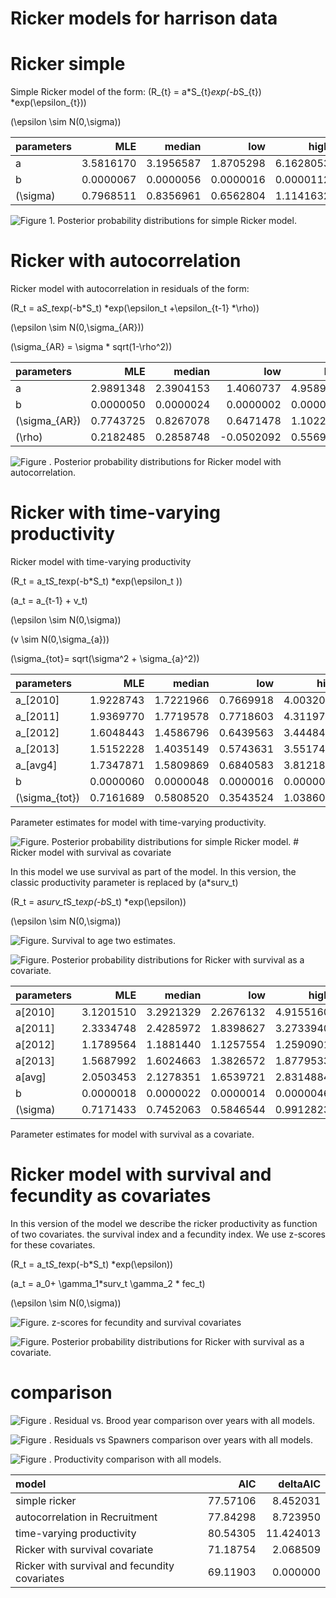 Ricker models for harrison data
================

# Ricker simple

Simple Ricker model of the form:
\(R_{t} = a*S_{t}*exp(-b*S_{t}) *exp(\epsilon_{t})\)

\(\epsilon \sim N(0,\sigma)\)

| parameters |       MLE |    median |       low |      high |
| :--------- | --------: | --------: | --------: | --------: |
| a          | 3.5816170 | 3.1956587 | 1.8705298 | 6.1628053 |
| b          | 0.0000067 | 0.0000056 | 0.0000016 | 0.0000112 |
| \(\sigma\) | 0.7968511 | 0.8356961 | 0.6562804 | 1.1141632 |

![Figure 1. Posterior probability distributions for simple Ricker
model.](RPA2020_files/figure-gfm/simplepost_fig-1.png)

# Ricker with autocorrelation

Ricker model with autocorrelation in residuals of the form:

\(R_t = a*S_t*exp(-b*S_t) *exp(\epsilon_t +\epsilon_{t-1} *\rho)\)

\(\epsilon \sim N(0,\sigma_{AR})\)

\(\sigma_{AR} = \sigma * sqrt(1-\rho^2)\)

| parameters      |       MLE |    median |         low |      high |
| :-------------- | --------: | --------: | ----------: | --------: |
| a               | 2.9891348 | 2.3904153 |   1.4060737 | 4.9589325 |
| b               | 0.0000050 | 0.0000024 |   0.0000002 | 0.0000090 |
| \(\sigma_{AR}\) | 0.7743725 | 0.8267078 |   0.6471478 | 1.1022539 |
| \(\rho\)        | 0.2182485 | 0.2858748 | \-0.0502092 | 0.5569135 |

![Figure . Posterior probability distributions for Ricker model with
autocorrelation.](RPA2020_files/figure-gfm/arpost_fig-1.png)

# Ricker with time-varying productivity

Ricker model with time-varying productivity

\(R_t = a_t*S_t*exp(-b*S_t) *exp(\epsilon_t )\)

\(a_t = a_{t-1} + v_t\)

\(\epsilon \sim N(0,\sigma)\)

\(v \sim N(0,\sigma_{a})\)

\(\sigma_{tot}= sqrt(\sigma^2 + \sigma_{a}^2)\)

| parameters       |       MLE |    median |       low |      high |
| :--------------- | --------: | --------: | --------: | --------: |
| a\_\[2010\]      | 1.9228743 | 1.7221966 | 0.7669918 | 4.0032036 |
| a\_\[2011\]      | 1.9369770 | 1.7719578 | 0.7718603 | 4.3119787 |
| a\_\[2012\]      | 1.6048443 | 1.4586796 | 0.6439563 | 3.4448400 |
| a\_\[2013\]      | 1.5152228 | 1.4035149 | 0.5743631 | 3.5517442 |
| a\_\[avg4\]      | 1.7347871 | 1.5809869 | 0.6840583 | 3.8121831 |
| b                | 0.0000060 | 0.0000048 | 0.0000016 | 0.0000099 |
| \(\sigma_{tot}\) | 0.7161689 | 0.5808520 | 0.3543524 | 1.0386091 |

Parameter estimates for model with time-varying productivity.

![Figure. Posterior probability distributions for simple Ricker
model.](RPA2020_files/figure-gfm/rbpost_fig-1.png) \# Ricker model with
survival as covariate

In this model we use survival as part of the model. In this version, the
classic productivity parameter is replaced by \(a*surv_t\)

\(R_t = a*surv_t*S_t*exp(-b*S_t) *exp(\epsilon)\)

\(\epsilon \sim N(0,\sigma)\)

![Figure. Survival to age two
estimates.](RPA2020_files/figure-gfm/covsurv%20g-1.png)

![Figure. Posterior probability distributions for Ricker with survival
as a covariate.](RPA2020_files/figure-gfm/survpost_fig-1.png)

| parameters |       MLE |    median |       low |      high |
| :--------- | --------: | --------: | --------: | --------: |
| a\[2010\]  | 3.1201510 | 3.2921329 | 2.2676132 | 4.9155160 |
| a\[2011\]  | 2.3334748 | 2.4285972 | 1.8398627 | 3.2733940 |
| a\[2012\]  | 1.1789564 | 1.1881440 | 1.1257554 | 1.2590901 |
| a\[2013\]  | 1.5687992 | 1.6024663 | 1.3826572 | 1.8779533 |
| a\[avg\]   | 2.0503453 | 2.1278351 | 1.6539721 | 2.8314884 |
| b          | 0.0000018 | 0.0000022 | 0.0000014 | 0.0000046 |
| \(\sigma\) | 0.7171433 | 0.7452063 | 0.5846544 | 0.9912823 |

Parameter estimates for model with survival as a covariate.

# Ricker model with survival and fecundity as covariates

In this version of the model we describe the ricker productivity as
function of two covariates. the survival index and a fecundity index. We
use z-scores for these covariates.

\(R_t = a_t*S_t*exp(-b*S_t) *exp(\epsilon)\)

\(a_t = a_0+ \gamma_1*surv_t \gamma_2 * fec_t\)

\(\epsilon \sim N(0,\sigma)\)

![Figure. z-scores for fecundity and survival
covariates](RPA2020_files/figure-gfm/covzscores%20g-1.png)

![Figure. Posterior probability distributions for Ricker with survival
as a covariate.](RPA2020_files/figure-gfm/survfecpost_fig-1.png)

# comparison

![Figure . Residual vs. Brood year comparison over years with all
models.](RPA2020_files/figure-gfm/residYR_fig-1.png)

![Figure . Residuals vs Spawners comparison over years with all
models.](RPA2020_files/figure-gfm/residS_fig-1.png)

![Figure . Productivity comparison with all
models.](RPA2020_files/figure-gfm/prod_fig-1.png)

| model                                         |      AIC |  deltaAIC |
| :-------------------------------------------- | -------: | --------: |
| simple ricker                                 | 77.57106 |  8.452031 |
| autocorrelation in Recruitment                | 77.84298 |  8.723950 |
| time-varying productivity                     | 80.54305 | 11.424013 |
| Ricker with survival covariate                | 71.18754 |  2.068509 |
| Ricker with survival and fecundity covariates | 69.11903 |  0.000000 |
